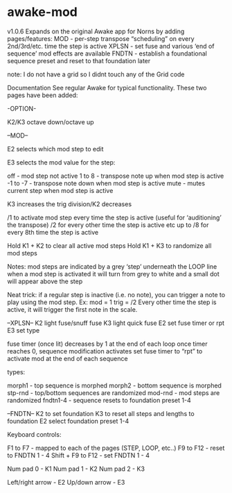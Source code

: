 # awake-mod

v1.0.6
Expands on the original Awake app for Norns by adding pages/features:
MOD - per-step transpose “scheduling” on every 2nd/3rd/etc. time the step is active
XPLSN - set fuse and various ‘end of sequence’ mod effects are available
FNDTN - establish a foundational sequence preset and reset to that foundation later

note: I do not have a grid so I didnt touch any of the Grid code

Documentation
See regular Awake for typical functionality. These two pages have been added:

-OPTION-

K2/K3 octave down/octave up

–MOD–

E2 selects which mod step to edit

E3 selects the mod value for the step:

off - mod step not active
1 to 8 - transpose note up when mod step is active
-1 to -7 - transpose note down when mod step is active
mute - mutes current step when mod step is active

K3 increases the trig division/K2 decreases

/1 to activate mod step every time the step is active (useful for ‘auditioning’ the transpose)
/2 for every other time the step is active
etc
up to /8 for every 8th time the step is active

Hold K1 + K2 to clear all active mod steps
Hold K1 + K3 to randomize all mod steps

Notes:
mod steps are indicated by a grey ‘step’ underneath the LOOP line
when a mod step is activated it will turn from grey to white and a small dot will appear above the step

Neat trick: if a regular step is inactive (i.e. no note), you can trigger a note to play using the mod step. Ex: mod = 1
trig = /2
Every other time the step is active, it will trigger the first note in the scale.

–XPLSN–
K2 light fuse/snuff fuse
K3 light quick fuse
E2 set fuse timer or rpt
E3 set type

fuse timer (once lit) decreases by 1 at the end of each loop
once timer reaches 0, sequence modification activates
set fuse timer to “rpt” to activate mod at the end of each sequence

types:

morph1 - top sequence is morphed
morph2 - bottom sequence is morphed
stp-rnd - top/bottom sequences are randomized
mod-rnd - mod steps are randomized
fndtn1-4 - sequence resets to foundation preset 1-4

–FNDTN–
K2 to set foundation
K3 to reset all steps and lengths to foundation
E2 select foundation preset 1-4

Keyboard controls:

F1 to F7 - mapped to each of the pages (STEP, LOOP, etc..)
F9 to F12 - reset to FNDTN 1 - 4 
Shift + F9 to F12 - set FNDTN 1 - 4

Num pad 0 - K1
Num pad 1 - K2
Num pad 2 - K3

Left/right arrow - E2
Up/down arrow - E3

